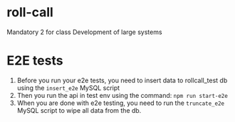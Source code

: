 # roll-call
Mandatory 2 for class Development of large systems

# E2E tests
1. Before you run your e2e tests, you need to insert data to rollcall_test db using the `insert_e2e` MySQL script
2. Then you run the api in test env using the command: `npm run start-e2e`
3. When you are done with e2e testing, you need to run the `truncate_e2e` MySQL script to wipe all data from the db.
